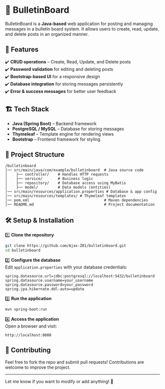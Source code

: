 # 📌 BulletinBoard  

BulletinBoard is a **Java-based** web application for posting and managing messages in a bulletin board system. It allows users to create, read, update, and delete posts in an organized manner.

## 🚀 Features  
✔️ **CRUD operations** – Create, Read, Update, and Delete posts  
✔️ **Password validation** for editing and deleting posts  
✔️ **Bootstrap-based UI** for a responsive design  
✔️ **Database integration** for storing messages persistently  
✔️ **Error & success messages** for better user feedback  

## 🏗️ Tech Stack  
- **Java (Spring Boot)** – Backend framework  
- **PostgreSQL / MySQL** – Database for storing messages  
- **Thymeleaf** – Template engine for rendering views  
- **Bootstrap** – Frontend framework for styling  

## 📂 Project Structure  
```
/bulletinboard
│── src/main/java/com/example/bulletinboard  # Java source code
│    ├── controller/    # Handles HTTP requests
│    ├── service/       # Business logic
│    ├── repository/    # Database access using MyBatis
│    ├── model/         # Data models (entities)
│── src/main/resources/application.properties # Database & app config
│── src/main/resources/templates/ # Thymeleaf templates
│── pom.xml                                  # Maven dependencies
│── README.md                                # Project documentation
```

## 🛠️ Setup & Installation  

1️⃣ **Clone the repository**  
```bash
git clone https://github.com/Ajax-Z01/bulletinboard.git
cd bulletinboard
```

2️⃣ **Configure the database**  
Edit `application.properties` with your database credentials:  
```properties
spring.datasource.url=jdbc:postgresql://localhost:5432/bulletinboard
spring.datasource.username=your_username
spring.datasource.password=your_password
spring.jpa.hibernate.ddl-auto=update
```

3️⃣ **Run the application**  
```bash
mvn spring-boot:run
```

4️⃣ **Access the application**  
Open a browser and visit:  
```
http://localhost:8080
```

## 📌 Contributing  
Feel free to fork the repo and submit pull requests! Contributions are welcome to improve the project.  

---
Let me know if you want to modify or add anything! 🚀